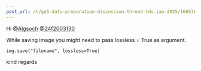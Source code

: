 ```yaml
---
post_url: /t/ga5-data-preparation-discussion-thread-tds-jan-2025/166576/69
---
```

Hi [@Algsoch](/u/algsoch) [@24f2003130](/u/24f2003130)

While saving image you might need to pass lossless = True as argument.

`img.save("filename", lossless=True)`

kind regards